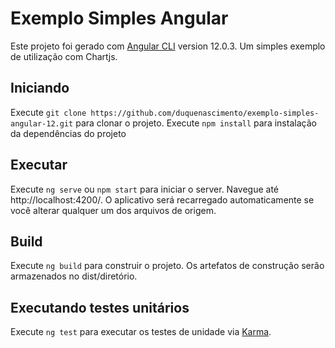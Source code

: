 # Exemplo Simples Angular

Este projeto foi gerado com  [Angular CLI](https://github.com/angular/angular-cli) version 12.0.3. Um simples exemplo de utilização com Chartjs.

## Iniciando

Execute `git clone https://github.com/duquenascimento/exemplo-simples-angular-12.git` para clonar o projeto. Execute `npm install` para instalação da dependências do projeto
## Executar

Execute `ng serve` ou `npm start` para iniciar o server. Navegue até http://localhost:4200/. O aplicativo será recarregado automaticamente se você alterar qualquer um dos arquivos de origem.
## Build

Execute `ng build` para construir o projeto. Os artefatos de construção serão armazenados no dist/diretório.

## Executando testes unitários

Execute  `ng test` para executar os testes de unidade via [Karma](https://karma-runner.github.io).


